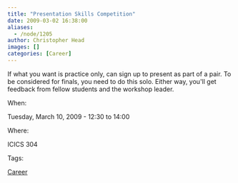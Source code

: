 ```yaml
---
title: "Presentation Skills Competition"
date: 2009-03-02 16:38:00
aliases:
  - /node/1205
author: Christopher Head
images: []
categories: [Career]
---
```


If what you want is practice only, can sign up to present as part of a pair. To be considered for finals, you need to do this solo. Either way, you'll get feedback from fellow students and the workshop leader.

When:

Tuesday, March 10, 2009 - 12:30 to 14:00

Where:

ICICS 304

Tags:

[Career](/career)
